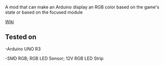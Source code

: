 A mod that can make an Arduino display an RGB color based on the game's state or based on the focused module

[Wiki](https://github.com/Qkrisi/ktanemod-arduino-rgb/wiki)

## Tested on

-Arduino UNO R3

-SMD RGB; RGB LED Sensor; 12V RGB LED Strip
